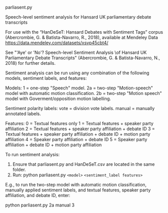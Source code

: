 parliasent.py

Speech-level sentiment analysis for Hansard UK parliamentary debate transcripts

For use with the “HanDeSeT: Hansard Debates with Sentiment Tags” corpus (Abercrombie, G. & Batista-Navarro, R., 2018), available at Mendeley Data https://data.mendeley.com/datasets/xsvp45cbt4/

See "'Aye' or 'No'? Speech-level Sentiment Analysis \\of Hansard UK Parliamentary Debate Transcripts" (Abercrombie, G. & Batista-Navarro, N., 2018) for further details.


Sentiment analysis can be run using any combination of the following models, sentiment labels, and features:

  Models:
  1  = one-step "Speech" model.
  2a = two-step "Motion-speech" model with automatic motion classification.
  2b = two-step "Motion speech" model with Goverment/opposition motion labelling.

  Sentiment polarity labels:
  vote = division vote labels.
  manual = manually annotated labels.
  
  Features:
  0 = Textual features only
  1 = Textual features + speaker party affiliation
  2 = Textual features + speaker party affiliation + debate ID
  3 = Textual features + speaker party affiliation + debate ID + motion party affiliation
  4 = Speaker party affiliation + debate ID
  5 = Speaker party affiliation + debate ID + motion party affiliation


To run sentiment analysis:

1) Ensure that parliasent.py and HanDeSeT.csv are located in the same folder.
2) Run:
  python parliasent.py `<model>` `<sentiment_label features>`
  
E.g., to run the two-step model with automatic motion classification, manually applied sentiment labels, and textual features, speaker party affiliation, and debate ID, enter: 
  
  python parliasent.py 2a manual 3
  
